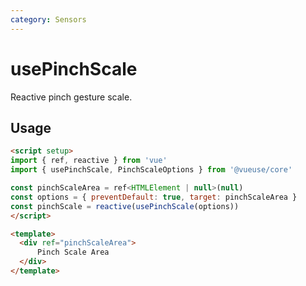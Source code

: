```yaml
---
category: Sensors
---
```


# usePinchScale

Reactive pinch gesture scale.


## Usage

```html
<script setup>
import { ref, reactive } from 'vue'
import { usePinchScale, PinchScaleOptions } from '@vueuse/core'

const pinchScaleArea = ref<HTMLElement | null>(null)
const options = { preventDefault: true, target: pinchScaleArea }
const pinchScale = reactive(usePinchScale(options))
</script>

<template>
  <div ref="pinchScaleArea">
      Pinch Scale Area
  </div>
</template>
```
